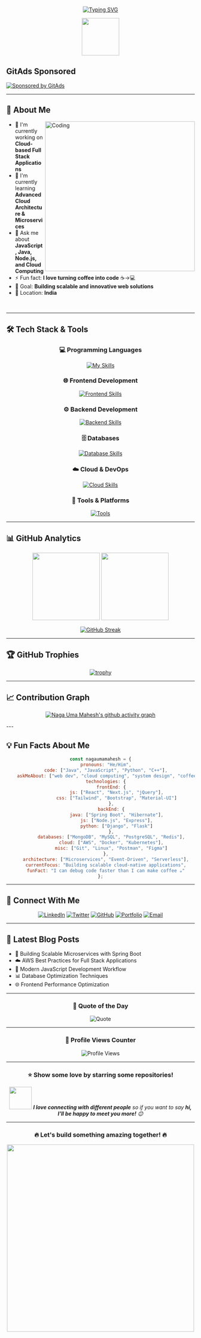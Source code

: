  <!-- GitAds-Verify: MPT1Z957PANMPIBVG7H6OPSFBMTBLDZ3 -->
# 
<div align="center">
  
[![Typing SVG](https://readme-typing-svg.demolab.com?font=Fira+Code&size=32&pause=1000&color=00D9FF&center=true&vCenter=true&width=600&lines=Hi+👋+I'm+Naga+Uma+Mahesh;Full+Stack+Developer;Cloud+Computing+Enthusiast;JavaScript+%26+Java+Expert;Building+Amazing+Applications)](https://git.io/typing-svg)

</div>

<div align="center">
  <img src="https://media.giphy.com/media/M9gbBd9nbDrOTu1Mqx/giphy.gif" width="100"/>
</div>

## GitAds Sponsored
[![Sponsored by GitAds](https://gitads.dev/v1/ad-serve?source=nagaumamahesh/eventticket@github)](https://gitads.dev/v1/ad-track?source=nagaumamahesh/eventticket@github)

---

## 🚀 About Me

<img align="right" alt="Coding" width="400" src="https://media.giphy.com/media/qgQUggAC3Pfv687qPC/giphy.gif">

- 🔭 I'm currently working on **Cloud-based Full Stack Applications**
- 🌱 I'm currently learning **Advanced Cloud Architecture & Microservices**
- 💬 Ask me about **JavaScript, Java, Node.js, and Cloud Computing**
- ⚡ Fun fact: **I love turning coffee into code** ☕→💻
- 🎯 Goal: **Building scalable and innovative web solutions**
- 📍 Location: **India**

<br clear="right"/>

---

## 🛠️ Tech Stack & Tools

<div align="center">

### 💻 Programming Languages
[![My Skills](https://skillicons.dev/icons?i=c,cpp,java,js,python,typescript&theme=dark)](https://skillicons.dev)

### 🌐 Frontend Development
[![Frontend Skills](https://skillicons.dev/icons?i=html,css,js,react,nextjs,tailwind,bootstrap,jquery&theme=dark)](https://skillicons.dev)

### ⚙️ Backend Development
[![Backend Skills](https://skillicons.dev/icons?i=nodejs,express,spring,hibernate,nginx&theme=dark)](https://skillicons.dev)

### 🗄️ Databases
[![Database Skills](https://skillicons.dev/icons?i=mysql,postgresql,mongodb,sqlite,redis&theme=dark)](https://skillicons.dev)

### ☁️ Cloud & DevOps
[![Cloud Skills](https://skillicons.dev/icons?i=aws,docker,kubernetes,jenkins,linux&theme=dark)](https://skillicons.dev)

### 🔧 Tools & Platforms
[![Tools](https://skillicons.dev/icons?i=git,github,vscode,postman,figma,notion&theme=dark)](https://skillicons.dev)

</div>

---

## 📊 GitHub Analytics

<div align="center">
  
<img height="180em" src="https://github-readme-stats.vercel.app/api?username=nagaumamahesh&show_icons=true&theme=tokyonight&include_all_commits=true&count_private=true&hide_border=true&bg_color=0D1117&title_color=00D9FF&icon_color=00D9FF&text_color=FFF"/>

<img height="180em" src="https://github-readme-stats.vercel.app/api/top-langs/?username=nagaumamahesh&layout=compact&langs_count=10&theme=tokyonight&hide_border=true&bg_color=0D1117&title_color=00D9FF&text_color=FFF"/>

</div>

<div align="center">
  
[![GitHub Streak](https://streak-stats.demolab.com/?user=nagaumamahesh&theme=tokyonight&hide_border=true&background=0D1117&stroke=00D9FF&ring=00D9FF&fire=FF6B35&currStreakNum=FFF&sideNums=FFF&currStreakLabel=00D9FF&sideLabels=FFF&dates=FFF)](https://git.io/streak-stats)

</div>

---

## 🏆 GitHub Trophies

<div align="center">
  
[![trophy](https://github-profile-trophy.vercel.app/?username=nagaumamahesh&theme=tokyonight&no-frame=true&no-bg=true&margin-w=4&row=1)](https://github.com/ryo-ma/github-profile-trophy)

</div>

---

## 📈 Contribution Graph

<div align="center">
  
[![Naga Uma Mahesh's github activity graph](https://github-readme-activity-graph.vercel.app/graph?username=nagaumamahesh&theme=tokyo-night&hide_border=true&bg_color=0D1117&color=00D9FF&line=00D9FF&point=FF6B35)](https://github.com/ashutosh00710/github-readme-activity-graph)

</div>
---

## 💡 Fun Facts About Me

<div align="center">

```javascript
const nagaumamahesh = {
    pronouns: "He/Him",
    code: ["Java", "JavaScript", "Python", "C++"],
    askMeAbout: ["web dev", "cloud computing", "system design", "coffee"],
    technologies: {
        frontEnd: {
            js: ["React", "Next.js", "jQuery"],
            css: ["Tailwind", "Bootstrap", "Material-UI"]
        },
        backEnd: {
            java: ["Spring Boot", "Hibernate"],
            js: ["Node.js", "Express"],
            python: ["Django", "Flask"]
        },
        databases: ["MongoDB", "MySQL", "PostgreSQL", "Redis"],
        cloud: ["AWS", "Docker", "Kubernetes"],
        misc: ["Git", "Linux", "Postman", "Figma"]
    },
    architecture: ["Microservices", "Event-Driven", "Serverless"],
    currentFocus: "Building scalable cloud-native applications",
    funFact: "I can debug code faster than I can make coffee ☕"
};
```

</div>

---

## 🤝 Connect With Me

<div align="center">

[![LinkedIn](https://img.shields.io/badge/LinkedIn-0077B5?style=for-the-badge&logo=linkedin&logoColor=white)](https://www.linkedin.com/in/naga-uma-mahesh-nandi-1b4a83360)
[![Twitter](https://img.shields.io/badge/Twitter-1DA1F2?style=for-the-badge&logo=twitter&logoColor=white)](https://twitter.com/nagaumamahesh)
[![GitHub](https://img.shields.io/badge/GitHub-100000?style=for-the-badge&logo=github&logoColor=white)](https://github.com/nagaumamahesh)
[![Portfolio](https://img.shields.io/badge/Portfolio-FF5722?style=for-the-badge&logo=firefox&logoColor=white)](https://nagaumamahesh.dev)
[![Email](https://img.shields.io/badge/Email-D14836?style=for-the-badge&logo=gmail&logoColor=white)](mailto:nagaumamahesh@gmail.com)

</div>

---

## 📝 Latest Blog Posts

<!-- BLOG-POST-LIST:START -->
- 🚀 Building Scalable Microservices with Spring Boot
- ☁️ AWS Best Practices for Full Stack Applications  
- 🔧 Modern JavaScript Development Workflow
- 📊 Database Optimization Techniques
- 🌐 Frontend Performance Optimization
<!-- BLOG-POST-LIST:END -->

---
<!-- 
## 🐍 Watch My Contribution Graph Get Eaten by the Snake!

<div align="center">
  
![Snake animation](https://github.com/nagaumamahesh/nagaumamahesh/blob/output/github-contribution-grid-snake-dark.svg)

</div>

---
-->

<div align="center">

### 💬 Quote of the Day
![Quote](https://quotes-github-readme.vercel.app/api?type=horizontal&theme=tokyonight)

---

### 🎯 Profile Views Counter
![Profile Views](https://komarev.com/ghpvc/?username=nagaumamahesh&color=brightgreen&style=for-the-badge)

---

### ⭐ Show some love by starring some repositories!

<img src="https://media.giphy.com/media/LnQjpWaON8nhr21vNW/giphy.gif" width="60"> <em><b>I love connecting with different people</b> so if you want to say <b>hi, I'll be happy to meet you more!</b> 😊</em>

</div>

---

<div align="center">
  <h3>🔥 Let's build something amazing together! 🔥</h3>
  
  <img src="https://media.giphy.com/media/26tn33aiTi1jkl6H6/giphy.gif" width="500">
</div>
